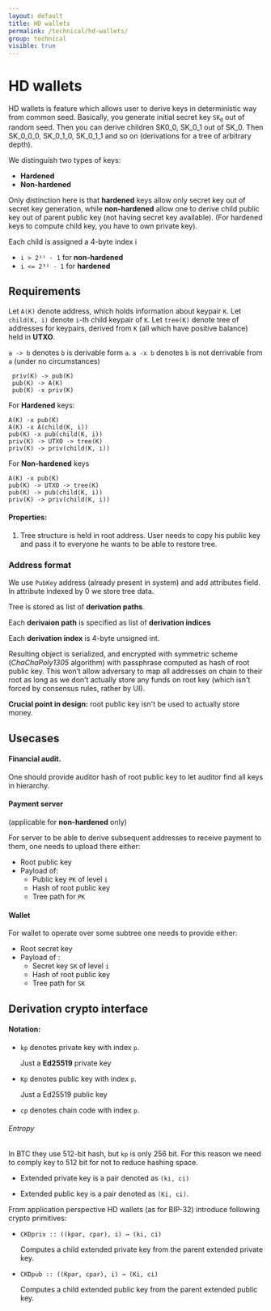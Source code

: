 ```yaml
---
layout: default
title: HD wallets
permalink: /technical/hd-wallets/
group: technical
visible: true
---
```

[//]: # (Reviewed at <no commit>)

# HD wallets

HD wallets is feature which allows user to derive keys in deterministic way from common seed.
Basically, you generate initial secret key `SK`<sub>`0`</sub> out of random seed. Then you can derive children SK0_0, SK_0_1
out of SK_0. Then SK_0_0_0, SK_0_1_0, SK_0_1_1 and so on (derivations for a tree of arbitrary depth).

We distinguish two types of keys:

* **Hardened**
* **Non-hardened**

Only distinction here is that **hardened** keys allow only secret key out of secret key generation,
while **non-hardened** allow one to derive child public key out of parent public key (not having secret key available).
(For hardened keys to compute child key, you have to own private key).

Each child is assigned a 4-byte index i

<!-- For subscripts symbols: https://en.wikipedia.org/wiki/Unicode_subscripts_and_superscripts -->

* `i > 2³¹ - 1` for **non-hardened**
* `i <= 2³¹ - 1` for **hardened**

## Requirements

Let `A(K)` denote address, which holds information about keypair `K`.
Let `child(K, i)` denote `i`-th child keypair of `K`.
Let `tree(K)` denote tree of addresses for keypairs, derived from `K` (all which have positive balance) held in **UTXO**.

`a -> b` denotes `b` is derivable form `a`.
`a -x b` denotes `b` is not derrivable from `a` (under no circumstances)

     priv(K) -> pub(K)
     pub(K) -> A(K)
     pub(K) -x priv(K)


For **Hardened** keys:

    A(K) -x pub(K)
    A(K) -x A(child(K, i))
    pub(K) -x pub(child(K, i))
    priv(K) -> UTXO -> tree(K)
    priv(K) -> priv(child(K, i))


For **Non-hardened** keys

    A(K) -x pub(K)
    pub(K) -> UTXO -> tree(K)
    pub(K) -> pub(child(K, i))
    priv(K) -> priv(child(K, i))

#### Properties:

1. Tree structure is held in root address. User needs to copy his public key and pass it to everyone he wants to be able to restore tree.

### Address format

We use `PubKey` address (already present in system) and add attributes field.
In attribute indexed by 0 we store tree data.

Tree is stored as list of **derivation paths**.

Each **derivaion path** is specified as list of **derivation indices**

Each **derivation index** is 4-byte unsigned int.
<!-- TODO: refer to binary spec section? -->

Resulting object is serialized, and encrypted with symmetric scheme (*ChaChaPoly1305* algorithm) with passphrase computed as hash of root public key. This won’t allow adversary to map all addresses on chain to their root as long as we don’t actually store any funds on root key (which isn't forced by consensus rules, rather by UI).

**Crucial point in design:** root public key isn't be used to actually store money.

## Usecases

#### Financial audit.

One should provide auditor hash of root public key to let auditor find all keys in hierarchy.

#### Payment server
(applicable for **non-hardened** only)

For server to be able to derive subsequent addresses to receive payment to them, one needs to upload there either:

* Root public key
* Payload of:
  * Public key `PK` of level `i`
  * Hash of root public key
  * Tree path for `PK`

#### Wallet

For wallet to operate over some subtree one needs to provide either:

* Root secret key
* Payload of :
  * Secret key `SK` of level `i`
  * Hash of root public key
  * Tree path for `SK`

## Derivation crypto interface

#### Notation:

* `kp` denotes private key with index `p`.

  Just a **Ed25519** private key

* `Kp`  denotes public key with index `p`.

  Just a Ed25519 public key

* `cp`  denotes chain code with index `p`.

###### Entropy

In BTC they use 512-bit hash, but `kp` is only 256 bit. For this reason we need to comply key to 512 bit for not to reduce hashing space.

* Extended private key is a pair denoted as `(ki, ci)`

* Extended public key is a pair denoted as `(Ki, ci)`.

<!-- @martoon TODO: looks like we actually don't use extended keys :/ -->

From application perspective HD wallets (as for BIP-32) introduce following crypto primitives:

* `CKDpriv :: ((kpar, cpar), i) → (ki, ci)`

  Computes a child extended private key from the parent extended private key.

* `CKDpub :: ((Kpar, cpar), i) → (Ki, ci)`

  Сomputes a child extended public key from the parent extended public key.

<!-- TODO: CSLREQ-24 -->
